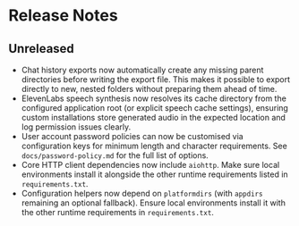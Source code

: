 # Release Notes

## Unreleased

- Chat history exports now automatically create any missing parent directories
  before writing the export file. This makes it possible to export directly to
  new, nested folders without preparing them ahead of time.
- ElevenLabs speech synthesis now resolves its cache directory from the
  configured application root (or explicit speech cache settings), ensuring
  custom installations store generated audio in the expected location and log
  permission issues clearly.
- User account password policies can now be customised via configuration keys
  for minimum length and character requirements. See `docs/password-policy.md`
  for the full list of options.
- Core HTTP client dependencies now include `aiohttp`. Make sure local
  environments install it alongside the other runtime requirements listed in
  `requirements.txt`.
- Configuration helpers now depend on `platformdirs` (with `appdirs` remaining
  an optional fallback). Ensure local environments install it with the other
  runtime requirements in `requirements.txt`.

